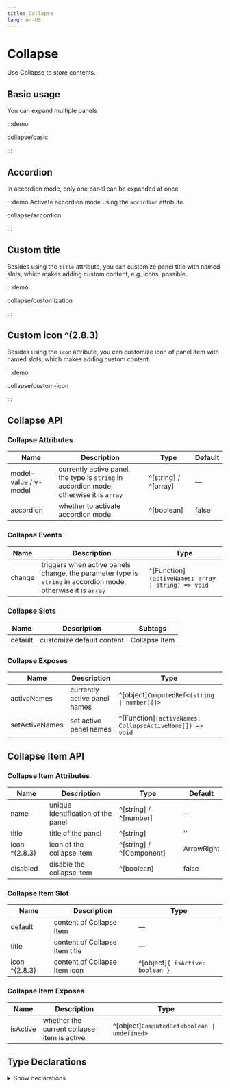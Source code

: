 ```yaml
---
title: Collapse
lang: en-US
---
```


# Collapse

Use Collapse to store contents.

## Basic usage

You can expand multiple panels

:::demo

collapse/basic

:::

## Accordion

In accordion mode, only one panel can be expanded at once

:::demo Activate accordion mode using the `accordion` attribute.

collapse/accordion

:::

## Custom title

Besides using the `title` attribute, you can customize panel title with named slots, which makes adding custom content, e.g. icons, possible.

:::demo

collapse/customization

:::

## Custom icon ^(2.8.3)

Besides using the `icon` attribute, you can customize icon of panel item with named slots, which makes adding custom content.

:::demo

collapse/custom-icon

:::

## Collapse API

### Collapse Attributes

| Name                  | Description                                                                             | Type                 | Default |
| --------------------- | --------------------------------------------------------------------------------------- | -------------------- | ------- |
| model-value / v-model | currently active panel, the type is `string` in accordion mode, otherwise it is `array` | ^[string] / ^[array] | —       |
| accordion             | whether to activate accordion mode                                                      | ^[boolean]           | false   |

### Collapse Events

| Name   | Description                                                                                                   | Type                                                |
| ------ | ------------------------------------------------------------------------------------------------------------- | --------------------------------------------------- |
| change | triggers when active panels change, the parameter type is `string` in accordion mode, otherwise it is `array` | ^[Function]`(activeNames: array \| string) => void` |

### Collapse Slots

| Name    | Description               | Subtags       |
| ------- | ------------------------- | ------------- |
| default | customize default content | Collapse Item |

### Collapse Exposes

| Name           | Description                  | Type                                                     |
| -------------- | ---------------------------- | -------------------------------------------------------- |
| activeNames    | currently active panel names | ^[object]`ComputedRef<(string \| number)[]>`             |
| setActiveNames | set active panel names       | ^[Function]`(activeNames: CollapseActiveName[]) => void` |

## Collapse Item API

### Collapse Item Attributes

| Name          | Description                        | Type                     | Default    |
| ------------- | ---------------------------------- | ------------------------ | ---------- |
| name          | unique identification of the panel | ^[string] / ^[number]    | —          |
| title         | title of the panel                 | ^[string]                | ''         |
| icon ^(2.8.3) | icon of the collapse item          | ^[string] / ^[Component] | ArrowRight |
| disabled      | disable the collapse item          | ^[boolean]               | false      |

### Collapse Item Slot

| Name          | Description                    | Type                             |
| ------------- | ------------------------------ | -------------------------------- |
| default       | content of Collapse Item       | —                                |
| title         | content of Collapse Item title | —                                |
| icon ^(2.8.3) | content of Collapse Item icon  | ^[object]`{ isActive: boolean }` |

### Collapse Item Exposes

| Name     | Description                                 | Type                                         |
| -------- | ------------------------------------------- | -------------------------------------------- |
| isActive | whether the current collapse item is active | ^[object]`ComputedRef<boolean \| undefined>` |

## Type Declarations

<details>
  <summary>Show declarations</summary>

```ts
type CollapseActiveName = string | number
```

</details>
